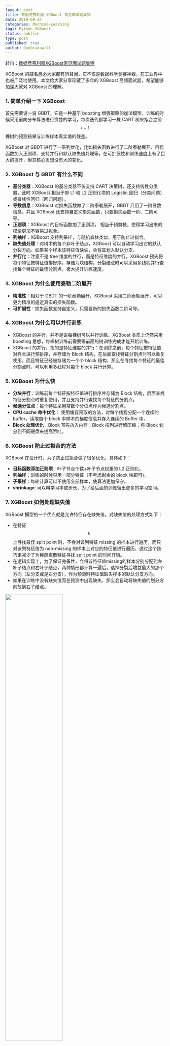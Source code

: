 ```yaml
---
layout: post
title: 数据竞赛利器 XGBoost 常见面试题集锦
date: 2019-09-14
categories: Machine-Learning
tags: Python XGBoost
status: publish
type: post
published: true
author: Quebradawill
---
```


﻿转自：[数据竞赛利器XGBoost常见面试题集锦](https://mp.weixin.qq.com/s?__biz=MzIyNjM2MzQyNg==&mid=2247485779&idx=1&sn=e77c36a34aadf9fef7d550765f5a7787&chksm=e870d81edf0751086268286be92992a87ab188b9e14e6d6a71244da76e21a500c7b1c8eb03be&mpshare=1&scene=1&srcid=&sharer_sharetime=1568469244829&sharer_shareid=2dcb22c16881cb29bab18eeac9dd2764&key=48945bec6f7dd4316c32f1394463c44acf4a96a82a9ce4ee8e1a191ec619662ad90b31cc215bb697f2b42d27eca0ec7a520d35c785e55015004d176fc17ec344f7af0af8f7d856e389407d049398302f&ascene=1&uin=MjQwMDA2NDE0Mw%3D%3D&devicetype=Windows+10&version=62060833&lang=en&pass_ticket=ilEUMHN5FzZ%2BLCR3yiIY6FmKQuEUXQJtsXQzZnoJ846AKyFTIM7JbuGT199ZbNPI)

XGBoost 的威名想必大家都有所耳闻，它不仅是数据科学竞赛神器，在工业界中也被广泛地使用。本文给大家分享珍藏了多年的 XGBoost 高频面试题，希望能够加深大家对 XGBoost 的理解。

### 1. 简单介绍一下 XGBoost 

首先需要说一说 GBDT，它是一种基于 boosting 增强策略的加法模型，训练的时候采用前向分布算法进行贪婪的学习，每次迭代都学习一棵 CART 树来拟合之前  $$t-1$$ 棵树的预测结果与训练样本真实值的残差。

XGBoost 对 GBDT 进行了一系列优化，比如损失函数进行了二阶泰勒展开、目标函数加入正则项、支持并行和默认缺失值处理等，在可扩展性和训练速度上有了巨大的提升，但其核心思想没有大的变化。

### 2. XGBoost 与 GBDT 有什么不同

- **基分类器**：XGBoost 的基分类器不仅支持 CART 决策树，还支持线性分类器，此时 XGBoost 相当于带 L1 和 L2 正则化项的 Logistic 回归（分类问题）或者线性回归（回归问题）。
- **导数信息**：XGBoost 对损失函数做了二阶泰勒展开，GBDT 只用了一阶导数信息，并且 XGBoost 还支持自定义损失函数，只要损失函数一阶、二阶可导。
- **正则项**：XGBoost 的目标函数加了正则项， 相当于预剪枝，使得学习出来的模型更加不容易过拟合。
- **列抽样**：XGBoost 支持列采样，与随机森林类似，用于防止过拟合。
- **缺失值处理**：对树中的每个非叶子结点，XGBoost 可以自动学习出它的默认分裂方向。如果某个样本该特征值缺失，会将其划入默认分支。
- **并行化**：注意不是 tree 维度的并行，而是特征维度的并行。XGBoost 预先将每个特征按特征值排好序，存储为块结构，分裂结点时可以采用多线程并行查找每个特征的最佳分割点，极大提升训练速度。

### 3. XGBoost 为什么使用泰勒二阶展开

- **精准性**：相对于 GBDT 的一阶泰勒展开，XGBoost 采用二阶泰勒展开，可以更为精准的逼近真实的损失函数。
- **可扩展性**：损失函数支持自定义，只需要新的损失函数二阶可导。

### 4. XGBoost 为什么可以并行训练

- XGBoost 的并行，并不是说每棵树可以并行训练，XGBoost 本质上仍然采用 boosting 思想，每棵树训练前需要等前面的树训练完成才能开始训练。
- XGBoost 的并行，指的是特征维度的并行：在训练之前，每个特征按特征值对样本进行预排序，并存储为 Block 结构，在后面查找特征分割点时可以重复使用，而且特征已经被存储为一个个 block 结构，那么在寻找每个特征的最佳分割点时，可以利用多线程对每个 block 并行计算。

### 5. XGBoost 为什么快

- **分块并行**：训练前每个特征按特征值进行排序并存储为 Block 结构，后面查找特征分割点时重复使用，并且支持并行查找每个特征的分割点。
- **候选分位点**：每个特征采用常数个分位点作为候选分割点。
- **CPU cache 命中优化**： 使用缓存预取的方法，对每个线程分配一个连续的 buffer，读取每个 block 中样本的梯度信息并存入连续的 Buffer 中。
- **Block 处理优化**：Block 预先放入内存；Block 按列进行解压缩；将 Block 划分到不同硬盘来提高吞吐。

### 6. XGBoost 防止过拟合的方法

XGBoost 在设计时，为了防止过拟合做了很多优化，具体如下：

- **目标函数添加正则项**：叶子节点个数+叶子节点权重的 L2 正则化。
- **列抽样**：训练的时候只用一部分特征（不考虑剩余的 block 块即可）。
- **子采样**：每轮计算可以不使用全部样本，使算法更加保守。
- **shrinkage**: 可以叫学习率或步长，为了给后面的训练留出更多的学习空间。

### 7. XGBoost 如何处理缺失值

XGBoost 模型的一个优点就是允许特征存在缺失值。对缺失值的处理方式如下：

- 在特征 $$k$$ 上寻找最佳 split point 时，不会对该列特征 missing 的样本进行遍历，而只对该列特征值为 non-missing 的样本上对应的特征值进行遍历，通过这个技巧来减少了为稀疏离散特征寻找 split point 的时间开销。
- 在逻辑实现上，为了保证完备性，会将该特征值missing的样本分别分配到左叶子结点和右叶子结点，两种情形都计算一遍后，选择分裂后增益最大的那个方向（左分支或是右分支），作为预测时特征值缺失样本的默认分支方向。
- 如果在训练中没有缺失值而在预测中出现缺失，那么会自动将缺失值的划分方向放到右子结点。![img](data:image/gif;base64,iVBORw0KGgoAAAANSUhEUgAAAAEAAAABCAYAAAAfFcSJAAAADUlEQVQImWNgYGBgAAAABQABh6FO1AAAAABJRU5ErkJggg==)

<img src="https://github.com/quebrada/quebrada.github.io/blob/master/pictures/20190914-algorithm.png?raw=true" width="60%">

find_split 时，缺失值处理的伪代码

### 8. XGBoost 中叶子结点的权重如何计算出来

XGBoost目标函数最终推导形式如下：


$$
\text{Obj}^{(t)} = \sum_{j=1}^T \left[ G_j w_j + \frac12 (H_j + \lambda) w_j^2 \right] + \gamma T
$$


利用一元二次函数求最值的知识，当目标函数达到最小值 $$\text{Obj}$$ 时，每个叶子结点的权重为 $$w_j^*$$。

具体公式如下：

<img src="https://github.com/quebrada/quebrada.github.io/blob/master/pictures/20190914-equation.png?raw=true" width="60%">

### 9. XGBoost 中的一棵树的停止生长条件

- 当新引入的一次分裂所带来的增益 $$\text{Gain}<0$$ 时，放弃当前的分裂。这是训练损失和模型结构复杂度的博弈过程。
- 当树达到最大深度时，停止建树，因为树的深度太深容易出现过拟合，这里需要设置一个超参数 $$\max\_\text{depth}$$。
- 当引入一次分裂后，重新计算新生成的左、右两个叶子结点的样本权重和。如果任一个叶子结点的样本权重低于某一个阈值，也会放弃此次分裂。这涉及到一个超参数:最小样本权重和，是指如果一个叶子节点包含的样本数量太少也会放弃分裂，防止树分的太细。

### 10. RF 和 GBDT 的区别

**相同点：**

- 都是由多棵树组成，最终的结果都是由多棵树一起决定。

**不同点：**

- **集成学习**：RF 属于 bagging 思想，而 GBDT 是 boosting 思想。
- **偏差-方差权衡**：RF不断的降低模型的方差，而GBDT不断的降低模型的偏差。
- **训练样本**：RF 每次迭代的样本是从全部训练集中有放回抽样形成的，而 GBDT 每次使用全部样本。
- **并行性**：RF 的树可以并行生成，而 GBDT 只能顺序生成（需要等上一棵树完全生成）。
- **最终结果**：RF 最终是多棵树进行多数表决（回归问题是取平均），而 GBDT 是加权融合。
- **数据敏感性**：RF 对异常值不敏感，而 GBDT 对异常值比较敏感。
- **泛化能力**：RF 不易过拟合，而 GBDT 容易过拟合。

### 11. XGBoost 如何处理不平衡数据

对于不平衡的数据集，例如用户的购买行为，肯定是极其不平衡的，这对 XGBoost 的训练有很大的影响，XGBoost 有两种自带的方法来解决：

第一种，如果你在意 AUC，采用 AUC 来评估模型的性能，那你可以通过设置 scale_pos_weight 来平衡正样本和负样本的权重。例如，当正负样本比例为 1:10 时，scale_pos_weight 可以取 10；

第二种，如果你在意概率（预测得分的合理性），你不能重新平衡数据集（会破坏数据的真实分布），应该设置 max_delta_step 为一个有限数字来帮助收敛（基模型为 LR 时有效）。

原话是这么说的：

> For common cases such as ads clickthrough log, the dataset is extremely imbalanced. This can affect the training of xgboost model, and there are two ways to improve it.    If you care only about the ranking order (AUC) of your prediction        Balance the positive and negative weights, via scale_pos_weight        Use AUC for evaluation    If you care about predicting the right probability        In such a case, you cannot re-balance the dataset        In such a case, set parameter max_delta_step to a finite number (say 1) will help convergence

```
For common cases such as ads clickthrough log, the dataset is extremely imbalanced. This can affect the training of xgboost model, and there are two ways to improve it.
	If you care only about the ranking order (AUC) of your prediction
		Balance the positive and negative weights, via scale_pos_weight
		Use AUC for evaluation
    If you care about predicting the right probability
    	In such a case, you cannot re-balance the dataset
    	In such a case, set parameter max_delta_step to a finite number (say 1) will help convergence
```

那么，源码到底是怎么利用 **scale_pos_weight** 来平衡样本的呢，是调节权重还是过采样呢？请看源码：

```python
if (info.labels[i] == 1.0f)  w *= param_.scale_pos_weight
```

可以看出，应该是增大了少数样本的权重。

除此之外，还可以通过上采样、下采样、SMOTE 算法或者自定义代价函数的方式解决正负样本不平衡的问题。

### 12. 比较 LR 和 GBDT，说说什么情景下 GBDT 不如 LR

先说说 LR 和 GBDT 的区别：

- LR 是线性模型，可解释性强，很容易并行化，但学习能力有限，需要大量的人工特征工程
- GBDT 是非线性模型，具有天然的特征组合优势，特征表达能力强，但是树与树之间无法并行训练，而且树模型很容易过拟合；

当在高维稀疏特征的场景下，LR 的效果一般会比 GBDT 好。原因如下：

先看一个例子：

> 假设一个二分类问题，label 为 0 和 1，特征有 100 维，如果有 1w 个样本，但其中只要 10 个正样本 1，而这些样本的特征  f1 的值为全为 1，而其余 9990 条样本的 f1 特征都为 0（在高维稀疏的情况下这种情况很常见）。
>
> 我们都知道在这种情况下，树模型很容易优化出一个使用 f1 特征作为重要分裂节点的树，因为这个结点直接能够将训练数据划分的很好，但是当测试的时候，却会发现效果很差，因为这个特征 f1 只是刚好偶然间跟y拟合到了这个规律，这也是我们常说的过拟合。

那么这种情况下，如果采用 LR 的话，应该也会出现类似过拟合的情况呀：$$y = W_1 f_1 + W_i f_i+\cdots$$，其中  $$W_1$$ 特别大以拟合这 10 个样本。为什么此时树模型就过拟合的更严重呢？

仔细想想发现，因为现在的模型普遍都会带着正则项，而 LR 等线性模型的正则项是对权重的惩罚，也就是 $$W_1$$ 一旦过大，惩罚就会很大，进一步压缩 $$W_1$$ 的值，使他不至于过大。但是，树模型则不一样，树模型的惩罚项通常为叶子节点数和深度等，而我们都知道，对于上面这种 case，树只需要一个节点就可以完美分割 9990 和 10 个样本，一个结点，最终产生的惩罚项极其之小。

这也就是为什么在高维稀疏特征的时候，线性模型会比非线性模型好的原因了：**带正则化的线性模型比较不容易对稀疏特征过拟合。**

### 13. XGBoost 中如何对树进行剪枝

- 在目标函数中增加了正则项：使用叶子结点的数目和叶子结点权重的 L2 模的平方，控制树的复杂度。
- 在结点分裂时，定义了一个阈值，如果分裂后目标函数的增益小于该阈值，则不分裂。
- 当引入一次分裂后，重新计算新生成的左、右两个叶子结点的样本权重和。如果任一个叶子结点的样本权重低于某一个阈值（最小样本权重和），也会放弃此次分裂。
- XGBoost 先从顶到底建立树直到最大深度，再从底到顶反向检查是否有不满足分裂条件的结点，进行剪枝。

### 14. XGBoost 如何选择最佳分裂点？ 

XGBoost 在训练前预先将特征按照特征值进行了排序，并存储为 block 结构，以后在结点分裂时可以重复使用该结构。

因此，可以采用特征并行的方法利用多个线程分别计算每个特征的最佳分割点，根据每次分裂后产生的增益，最终选择增益最大的那个特征的特征值作为最佳分裂点。

如果在计算每个特征的最佳分割点时，对每个样本都进行遍历，计算复杂度会很大，这种全局扫描的方法并不适用大数据的场景。XGBoost 还提供了一种直方图近似算法，对特征排序后仅选择常数个候选分裂位置作为候选分裂点，极大提升了结点分裂时的计算效率。

### 15. XGBoost 的 Scalable 性如何体现

- **基分类器的 scalability**：弱分类器可以支持 CART 决策树，也可以支持 LR 和 Linear。
- **目标函数的 scalability**：支持自定义 loss function，只需要其一阶、二阶可导。有这个特性是因为泰勒二阶展开，得到通用的目标函数形式。
- **学习方法的 scalability**：Block 结构支持并行化，支持 Out-of-core 计算。

### 16. XGBoost 如何评价特征的重要性

我们采用三种方法来评判 XGBoost 模型中特征的重要程度：

```
官方文档：
（1）weight - the number of times a feature is used to split the data across all trees.
（2）gain - the average gain of the feature when it is used in trees.
（3）cover - the average coverage of the feature when it is used in trees.
```

- **weight**：该特征在所有树中被用作分割样本的特征的总次数。
- **gain**：该特征在其出现过的所有树中产生的平均增益。
- **cover**：该特征在其出现过的所有树中的平均覆盖范围。

> 注意：覆盖范围这里指的是一个特征用作分割点后，其影响的样本数量，即有多少样本经过该特征分割到两个子节点。

### 17. XGBooost 参数调优的一般步骤

首先需要初始化一些基本变量，例如：

- `max_depth = 5`
- `min_child_weight = 1`
- `gamma = 0`
- `subsample, colsample_bytree = 0.8`
- `scale_pos_weight = 1`

**(1) 确定 learning rate 和 estimator 的数量**

learning rate 可以先用 0.1，用 cv 来寻找最优的 estimators

**(2) max_depth 和 min_child_weight**

我们调整这两个参数是因为，这两个参数对输出结果的影响很大。我们首先将这两个参数设置为较大的数，然后通过迭代的方式不断修正，缩小范围。

max_depth，每棵子树的最大深度，check from range(3,10,2)。

min_child_weight，子节点的权重阈值，check from range(1,6,2)。

如果一个结点分裂后，它的所有子节点的权重之和都大于该阈值，该叶子节点才可以划分。

**(3) gamma**

也称作最小划分损失 `min_split_loss`，check from 0.1 to 0.5，指的是，对于一个叶子节点，当对它采取划分之后，损失函数的降低值的阈值。

- 如果大于该阈值，则该叶子节点值得继续划分
- 如果小于该阈值，则该叶子节点不值得继续划分

**(4) subsample, colsample_bytree**

subsample 是对训练的采样比例

colsample_bytree 是对特征的采样比例

both check from 0.6 to 0.9

**(5) 正则化参数**

alpha 是 L1 正则化系数，try 1e-5, 1e-2, 0.1, 1, 100

lambda 是 L2 正则化系数

**(6) 降低学习率**

降低学习率的同时增加树的数量，通常最后设置学习率为 0.01~0.1

### 18. XGBoost 模型如果过拟合了怎么解决

当出现过拟合时，有两类参数可以缓解：

第一类参数：用于直接控制模型的复杂度。包括 `max_depth,min_child_weight,gamma` 等参数

第二类参数：用于增加随机性，从而使得模型在训练时对于噪音不敏感。包括 `subsample,colsample_bytree`

还有就是直接减小 `learning rate`，但需要同时增加 `estimator` 参数。

### 19.为什么 XGBoost 相比某些模型对缺失值不敏感

对存在缺失值的特征，一般的解决方法是：

- 离散型变量：用出现次数最多的特征值填充；
- 连续型变量：用中位数或均值填充；

一些模型如 SVM 和 KNN，其模型原理中涉及到了对样本距离的度量，如果缺失值处理不当，最终会导致模型预测效果很差。

而树模型对缺失值的敏感度低，大部分时候可以在数据缺失时时使用。原因就是，一棵树中每个结点在分裂时，寻找的是某个特征的最佳分裂点（特征值），完全可以不考虑存在特征值缺失的样本，也就是说，如果某些样本缺失的特征值缺失，对寻找最佳分割点的影响不是很大。

XGBoost 对缺失数据有特定的处理方法，[详情参考上篇文章第7题](http://mp.weixin.qq.com/s?__biz=Mzg2MjI5Mzk0MA==&mid=2247484181&idx=1&sn=8d0e51fb0cb974f042e66659e1daf447&chksm=ce0b59cef97cd0d8cf7f9ae1e91e41017ff6d4c4b43a4c19b476c0b6d37f15769f954c2965ef&scene=21#wechat_redirect)。

因此，对于有缺失值的数据在经过缺失处理后：

- 当数据量很小时，优先用朴素贝叶斯
- 数据量适中或者较大，用树模型，优先 XGBoost
- 数据量较大，也可以用神经网络
- 避免使用距离度量相关的模型，如 KNN 和 SVM

### 20. XGBoost 和 LightGBM的区别

![img](https://mmbiz.qpic.cn/mmbiz_png/90dLE6ibsg0cassUTLvbQlGic1CW6ialKxxJ2S8XI3VokUBf5TBOSDG8zb6gZXe0q63b4TyDlDPCX9G6cPXlmR4cw/640?wx_fmt=png&tp=webp&wxfrom=5&wx_lazy=1&wx_co=1)

（1）树生长策略：XGB 采用 `level-wise` 的分裂策略，LGB 采用 `leaf-wise` 的分裂策略。XGB 对每一层所有节点做无差别分裂，但是可能有些节点增益非常小，对结果影响不大，带来不必要的开销。Leaf-wise 是在所有叶子节点中选取分裂收益最大的节点进行的，但是很容易出现过拟合问题，所以需要对最大深度做限制 。

（2）分割点查找算法：XGB 使用特征预排序算法，LGB 使用基于直方图的切分点算法，其优势如下：

- 减少内存占用，比如离散为256 个 bin时，只需要用 8 位整形就可以保存一个样本被映射为哪个bin（这个 bin 可以说就是转换后的特征），对比预排序的 exact greedy 算法来说（用 int_32 来存储索引+ 用 float_32 保存特征值），可以节省 7/8 的空间。
- 计算效率提高，预排序的Exact greedy对每个特征都需要遍历一遍数据，并计算增益，复杂度为𝑂(#𝑓𝑒𝑎𝑡𝑢𝑟𝑒×#𝑑𝑎𝑡𝑎)。而直方图算法在建立完直方图后，只需要对每个特征遍历直方图即可，复杂度为𝑂(#𝑓𝑒𝑎𝑡𝑢𝑟𝑒×#𝑏𝑖𝑛𝑠)。
- LGB 还可以使用直方图做差加速，一个节点的直方图可以通过父节点的直方图减去兄弟节点的直方图得到，从而加速计算

> 但实际上xgboost的近似直方图算法也类似于lightgbm这里的直方图算法，为什么xgboost的近似算法比lightgbm还是慢很多呢？
>
> xgboost 在每一层都动态构建直方图， 因为 xgboost 的直方图算法不是针对某个特定的 feature，而是所有 feature 共享一个直方图（每个样本的权重是二阶导），所以每一层都要重新构建直方图，而 lightgbm 中对每个特征都有一个直方图，所以构建一次直方图就够了。

（3）支持离散变量：无法直接输入类别型变量，因此需要事先对类别型变量进行编码（例如独热编码），而 LightGBM 可以直接处理类别型变量。

（4）缓存命中率：XGB 使用 Block 结构的一个缺点是取梯度的时候，是通过索引来获取的，而这些梯度的获取顺序是按照特征的大小顺序的，这将导致非连续的内存访问，可能使得 CPU cache 缓存命中率低，从而影响算法效率。而 LGB 是基于直方图分裂特征的，梯度信息都存储在一个个 bin 中，所以访问梯度是连续的，缓存命中率高。

（5）LightGBM 与 XGboost 的并行策略不同：

- **特征并行** ：LGB 特征并行的前提是每个 worker 留有一份完整的数据集，但是每个 worker 仅在特征子集上进行最佳切分点的寻找；worker之间需要相互通信，通过比对损失来确定最佳切分点；然后将这个最佳切分点的位置进行全局广播，每个 worker 进行切分即可。XGB 的特征并行与 LGB 的最大不同在于 XGB 每个 worker 节点中仅有部分的列数据，也就是垂直切分，每个 worker 寻找局部最佳切分点，worker 之间相互通信，然后在具有最佳切分点的 worker 上进行节点分裂，再由这个节点广播一下被切分到左右节点的样本索引号，其他 worker 才能开始分裂。二者的区别就导致了 LGB 中 worker 间通信成本明显降低，只需通信一个特征分裂点即可，而 XGB 中要广播样本索引。

  **数据并行** ：当数据量很大，特征相对较少时，可采用数据并行策略。LGB 中先对数据水平切分，每个 worker 上的数据先建立起局部的直方图，然后合并成全局的直方图，采用直方图相减的方式，先计算样本量少的节点的样本索引，然后直接相减得到另一子节点的样本索引，这个直方图算法使得 worker 间的通信成本降低一倍，因为只用通信以此样本量少的节点。XGB 中的数据并行也是水平切分，然后单个 worker 建立局部直方图，再合并为全局，不同在于根据全局直方图进行各个 worker 上的节点分裂时会单独计算子节点的样本索引，因此效率贼慢，每个 worker 间的通信量也就变得很大。

  **投票并行（LGB）**：当数据量和维度都很大时，选用投票并行，该方法是数据并行的一个改进。数据并行中的合并直方图的代价相对较大，尤其是当特征维度很大时。大致思想是：每个 worker 首先会找到本地的一些优秀的特征，然后进行全局投票，根据投票结果，选择 top 的特征进行直方图的合并，再寻求全局的最优分割点。

**参考：**

1.https://blog.csdn.net/u010665216/article/details/78532619

2.https://blog.csdn.net/jamexfx/article/details/93780308